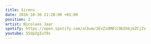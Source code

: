 ```yaml
---
title: Sirens
date: 2016-10-30 21:28:00 +01:00
position: 2
artist: Nicolaas Jaar
spotify: https://open.spotify.com/album/2EvZiOMBlC9b5hbjbZCjZv
youtube: 55dpZgIuf0s
---
```


